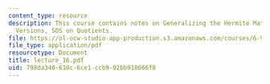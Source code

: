 ```yaml
---
content_type: resource
description: This course contains notes on Generalizing the Hermite Matrix, Parametric
  Versions, SOS on Quotients.
file: https://ol-ocw-studio-app-production.s3.amazonaws.com/courses/6-972-algebraic-techniques-and-semidefinite-optimization-spring-2006/798da340610c6ce1ccb902bb918666f8_lecture_16.pdf
file_type: application/pdf
resourcetype: Document
title: lecture_16.pdf
uid: 798da340-610c-6ce1-ccb9-02bb918666f8
---
```

